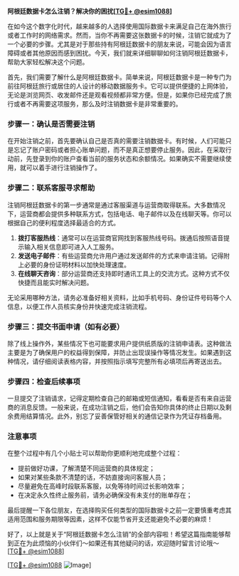 **阿根廷数据卡怎么注销？解决你的困扰[[TG💪+ @esim1088](https://t.me/s/esim1088)]**

在如今这个数字化时代，越来越多的人选择使用国际数据卡来满足自己在海外旅行或者工作时的网络需求。然而，当你不再需要这张数据卡的时候，注销它就成为了一个必要的步骤。尤其是对于那些持有阿根廷数据卡的朋友来说，可能会因为语言障碍或者其他原因而感到困扰。今天，我们就来详细聊聊如何注销阿根廷数据卡，帮助大家轻松解决这个问题。

首先，我们需要了解什么是阿根廷数据卡。简单来说，阿根廷数据卡是一种专门为前往阿根廷旅行或居住的人设计的移动数据服务卡。它可以提供便捷的上网体验，无论是浏览网页、收发邮件还是观看视频都非常方便。但是，如果你已经完成了旅行或者不再需要这项服务，那么及时注销数据卡是非常重要的。

### 步骤一：确认是否需要注销

在开始注销之前，首先要确认自己是否真的需要注销数据卡。有时候，人们可能只是忘记了账户密码或者担心账单问题，而不是真正想要停止服务。因此，在采取行动前，先登录到你的账户查看当前的服务状态和余额情况。如果确实不需要继续使用，就可以着手进行注销操作了。

### 步骤二：联系客服寻求帮助

注销阿根廷数据卡的第一步通常是通过客服渠道与运营商取得联系。大多数情况下，运营商都会提供多种联系方式，包括电话、电子邮件以及在线聊天等。你可以根据自己的便利程度选择最适合的方式。

1. **拨打客服热线**：通常可以在运营商官网找到客服热线号码。拨通后按照语音提示输入相关信息即可进入人工服务。
2. **发送电子邮件**：有些运营商允许用户通过发送邮件的方式来申请注销。记得附上必要的身份证明材料以加快处理速度。
3. **在线聊天咨询**：部分运营商还支持即时通讯工具上的交流方式。这种方式不仅快捷而且能实时解决问题。

无论采用哪种方法，请务必准备好相关资料，比如手机号码、身份证件号码等个人信息，以便工作人员核实身份并快速完成注销流程。

### 步骤三：提交书面申请（如有必要）

除了线上操作外，某些情况下也可能要求用户提供纸质版的注销申请表。这种做法主要是为了确保用户的权益得到保障，并防止出现误操作等情况发生。如果遇到这种情况，请仔细阅读表格内容，并按照指示填写完整所有必填项后再寄送出去。

### 步骤四：检查后续事项

一旦提交了注销请求，记得定期检查自己的邮箱或短信通知，看看是否有来自运营商的消息反馈。一般来说，在成功注销之后，他们会告知你具体的终止日期以及剩余费用结算情况。此外，别忘了妥善保管好相关的通信记录作为凭证存档备用。

### 注意事项

在整个过程中有几个小贴士可以帮助你更顺利地完成整个过程：

- 提前做好功课，了解清楚不同运营商的具体规定；
- 如果对某些条款不清楚的话，不妨直接询问客服人员；
- 尽量避免在高峰时段联系客服，以免等待时间过长影响效率；
- 在决定永久性终止服务前，请务必确保没有未支付的账单存在；

最后提醒一下各位朋友，在选择购买任何类型的国际数据卡之前一定要慎重考虑其适用范围和服务期限等因素，这样不仅能节省开支还能避免不必要的麻烦！

好了，以上就是关于“阿根廷数据卡怎么注销”的全部内容啦！希望这篇指南能够帮到正在为此烦恼的小伙伴们～如果还有其他疑问的话，欢迎随时留言讨论哦～ [[TG💪+ @esim1088](https://t.me/s/esim1088)] 

[[TG💪+ @esim1088](https://t.me/s/esim1088) ![Image](https://i.postimg.cc/4NQfJmqS/Snipaste-2025-05-13-00-14-12.png)]